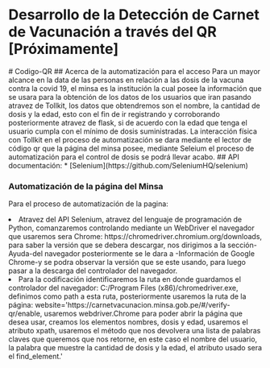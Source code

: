 <h1>Desarrollo de la Detección de Carnet de Vacunación a través del QR  [Próximamente]</h1>
# Codigo-QR
## Acerca de la automatización para el acceso
Para un mayor alcance en la data de las personas en relación a las dosis de la vacuna contra la covid 19, el minsa es la institución la cual
posee la información que se usara para la obtención de los datos de los usuarios que iran pasando atravez de Tollkit, los datos que obtendremos son el nombre, la cantidad de dosis y la edad, esto con el fin de ir registrando y corroborando posteriormente atravez de flask, si de acuerdo con la edad que tenga el usuario cumpla con el mínimo de dosis suministradas.
La interacción física con Tollkit en el proceso de automatización se dara mediante el lector de código qr que la página del minsa posee, mediante Seleium el proceso de automatización para el control de dosis se podrá llevar acabo.
## API documentación:
* [Selenium](https://github.com/SeleniumHQ/selenium)
<h3>Automatización de la página del Minsa</h3>
<p>Para el proceso de automatización de la pagina:</p>
  <li>Atravez del API Selenium, atravez del lenguaje de programación de Python, comanzaremos controlando mediante un WebDriver el navegador que usaremos sera Chrome:
https://chromedriver.chromium.org/downloads, para saber la versión que se debera descargar, nos dirigimos a la sección-Ayuda-del navegador posteriormente se le dara a -Información de Google Chrome-y se podra observar la versión que se este usando, para luego pasar a la descarga del controlador del navegador.</li>
<li>Para la codificación identificaremos la ruta en donde guardamos el controlador del navegador: C:/Program Files (x86)/chromedriver.exe, definimos como path a esta ruta, posteriormente usaremos la ruta de la página:     website='https://carnetvacunacion.minsa.gob.pe/#/verify-qr/enable, usaremos webdriver.Chrome para poder abrir la página que desea usar, creamos los elementos nombres, dosis y edad, usaremos el atributo xpath, usaremos el método que nos
devolvera una lista de palabras claves que queremos que nos retorne, en este caso el nombre del usuario, la palabra que muestre la cantidad de dosis y la edad, el atributo usado sera el find_element.' 
</li>
